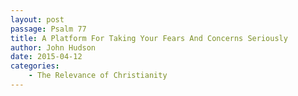 ```yaml
---
layout: post
passage: Psalm 77
title: A Platform For Taking Your Fears And Concerns Seriously
author: John Hudson
date: 2015-04-12
categories: 
    - The Relevance of Christianity
---	
```

